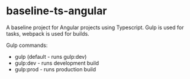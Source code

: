 # baseline-ts-angular
A baseline project for Angular projects using Typescript. Gulp is used for tasks, webpack is used for builds.

Gulp commands:
* gulp (default - runs gulp:dev)
* gulp:dev - runs development build
* gulp:prod - runs production build
